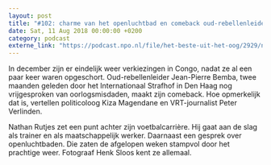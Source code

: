 ```yaml
---
layout: post
title: "#102: charme van het openluchtbad en comeback oud-rebellenleider Bemba"
date: Sat, 11 Aug 2018 00:00:00 +0200
category: podcast
externe_link: "https://podcast.npo.nl/file/het-beste-uit-het-oog/2929/nporadio1_het-beste-uit-het-oog_20180811_102-charme-van-het-openluchtbad-en-comeback-oud-rebellenleider-bemba.mp3"
---
```


In december zijn er eindelijk weer verkiezingen in Congo, nadat ze al een paar keer waren opgeschort. Oud-rebellenleider Jean-Pierre Bemba, twee maanden geleden door het Internationaal Strafhof in Den Haag nog vrijgesproken van oorlogsmisdaden, maakt zijn comeback. Hoe opmerkelijk dat is, vertellen politicoloog Kiza Magendane en VRT-journalist Peter Verlinden.

Nathan Rutjes zet een punt achter zijn voetbalcarrière. Hij gaat aan de slag als trainer en als maatschappelijk werker. Daarnaast een gesprek over openluchtbaden. Die zaten de afgelopen weken stampvol door het prachtige weer. Fotograaf Henk Sloos kent ze allemaal.
